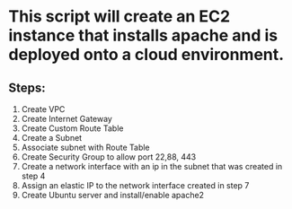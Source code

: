 # This script will create an EC2 instance that installs apache and is deployed onto a cloud environment.

## Steps:

<ol>
  <li>Create VPC</li>
  <li>Create Internet Gateway</li>
  <li>Create Custom Route Table</li>
  <li>Create a Subnet</li>
  <li>Associate subnet with Route Table</li>
  <li>Create Security Group to allow port 22,88, 443</li>
  <li> Create a network interface with an ip in the subnet that was created in step 4</li>
  <li>Assign an elastic IP to the network interface created in step 7</li>
  <li>Create Ubuntu server and install/enable apache2</li>
</ol>
